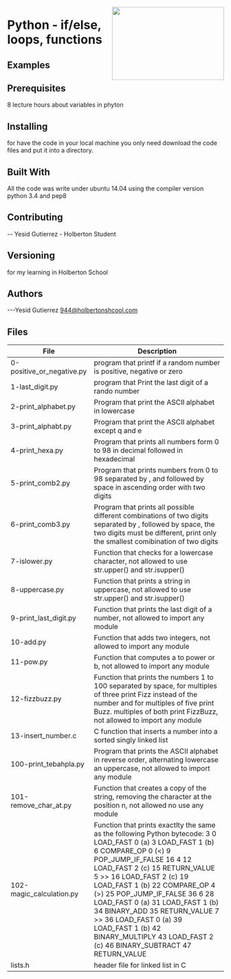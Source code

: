 <p>
<img width="260" height="170" src="https://davidjohncoleman.com/wp-djc/wp-content/uploads/2017/06/HBTN-Borderless-CMYK-Logo-Vertical-Color-Black@1200ppi-300x236.png" align="right" >
</p>





# Python - if/else, loops, functions
## Examples                                                                     
## Prerequisites
8 lecture hours about variables in phyton                                       
## Installing

for have the code in your local machine you only need download the code files and put it into a directory.
## Built With

All the code was write under ubuntu 14.04 using the compiler version            
python 3.4 and pep8                                                             

## Contributing

-- Yesid Gutierrez - Holberton Student                                          

## Versioning
for my learning in Holberton School

## Authors

---Yesid Gutierrez  944@holbertonshcool.com                                    
                                                                               
## Files

|         File            |             Description                  |
| ------------------------| ---------------------------------------- |
| 0-positive_or_negative.py| program that printf if a random number is positive, negative or zero|
| 1-last_digit.py         | program that Print the last digit of a rando number|
| 2-print_alphabet.py     | Program that print the ASCII alphabet in lowercase|
| 3-print_alphabt.py       | Program that print the ASCII alphabet except q and e|
| 4-print_hexa.py        | Program that prints all numbers form 0 to 98 in decimal followed in hexadecimal|
| 5-print_comb2.py       | Program that prints numbers from 0 to 98  separated by , and followed by space in ascending order with two digits|
| 6-print_comb3.py         | Program that prints all possible different combinations of two digits separated by , followed by space, the two digits must be different, print only the smallest comibination of two digits|
| 7-islower.py              | Function that checks for a lowercase character, not allowed to use str.upper() and str.isupper()|
| 8-uppercase.py       | Function that prints a string in uppercase, not allowed to use str.upper() and str.isupper()|
| 9-print_last_digit.py        | Function that prints the last digit of a number, not allowed to import any module |
| 10-add.py        | Function that adds two integers, not allowed to import any module|
| 11-pow.py            | Function that computes a to power or b, not allowed to import any module|
| 12-fizzbuzz.py            | Function that prints the numbers 1 to 100 separated by space, for multiples of three print Fizz instead of the number and for multiples of five print Buzz. multiples of both print FizzBuzz, not allowed to import any module|
| 13-insert_number.c| C function that inserts a number into a sorted singly linked list |
| 100-print_tebahpla.py                | Program that prints the ASCII alphabet in reverse order, alternating lowercase an uppercase, not allowed to import any module|
| 101-remove_char_at.py| Function that creates a copy of the string, removing the character at the position n, not allowed no use any module|
| 102-magic_calculation.py   | Function that prints exactlty the same as the following Python bytecode:                                                                                                    3           0 LOAD_FAST                0 (a)                                                                                                                                                                          3 LOAD_FAST                1 (b)                                                                                                                                                                          6 COMPARE_OP               0 (<)                                                                                                                                                                          9 POP_JUMP_IF_FALSE       16                                                                                                                                                                                                                                                                                                                                                                            4          12 LOAD_FAST                2 (c)                                                                                                                                                                         15 RETURN_VALUE                                                                                                                                                                                                                                                                                                                                                                                          5     >>   16 LOAD_FAST                2 (c)                                                                                                                                                                         19 LOAD_FAST                1 (b)                                                                                                                                                                         22 COMPARE_OP               4 (>)                                                                                                                                                                         25 POP_JUMP_IF_FALSE       36                                                                                                                                                                                                                                                                                                                                                                            6          28 LOAD_FAST                0 (a)                                                                                                                                                                         31 LOAD_FAST                1 (b)                                                                                                                                                                         34 BINARY_ADD                                                                                                                                                                                             35 RETURN_VALUE                                                                                                                                                                                7     >>   36 LOAD_FAST                0 (a)                                                                                                                                                                         39 LOAD_FAST                1 (b)                                                                                                                                                                         42 BINARY_MULTIPLY                                                                                                                                                                                        43 LOAD_FAST                2 (c)                                                                                                                                                                         46 BINARY_SUBTRACT                                                                                                                                                                                        47 RETURN_VALUE|
|lists.h| header file for linked list in C|